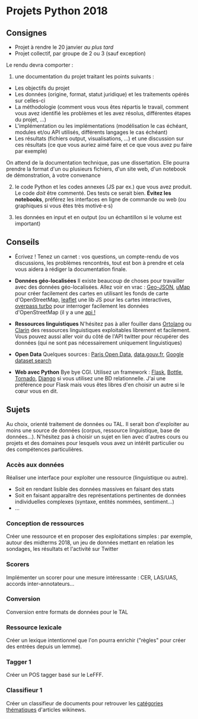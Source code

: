 # Projets Python 2018

## Consignes
* Projet à rendre le 20 janvier *au plus tard*
* Projet collectif, par groupe de 2 ou 3 (sauf exception)

Le rendu devra comporter :

  1. une documentation du projet traitant les points suivants :
   * Les objectifs du projet
   * Les données (origine, format, statut juridique) et les traitements opérés sur celles-ci
   * La méthodologie (comment vous vous êtes répartis le travail, comment vous avez identifié les problèmes et les avez résolus, différentes étapes du projet, ...)
   * L'implémentation ou les implémentations (modélisation le cas échéant, modules et/ou API utilisés, différents langages le cas échéant)
   * Les résultats (fichiers output, visualisations, ...) et une discussion sur ces résultats (ce que vous auriez aimé faire et ce que vous avez pu faire par exemple)


  On attend de la documentation technique, pas une dissertation. Elle pourra prendre la format d'un ou plusieurs fichiers, d'un site web, d'un notebook de démonstration, à votre convenance

  2. le code Python et les codes annexes (JS par ex.) que vous avez produit.
Le code *doit* être commenté. Des tests ce serait bien. **Évitez les notebooks**, préférez les interfaces en ligne de commande ou web (ou graphiques si vous êtes très motivé⋅e⋅s)

  3. les données en input et en output (ou un échantillon si le volume est important)

## Conseils
  - Écrivez ! Tenez un carnet : vos questions, un compte-rendu de vos discussions, les problèmes rencontrés, tout est bon à prendre et cela vous aidera à rédiger la documentation finale.

  - **Données géo-localisées**
Il existe beaucoup de choses pour travailler avec des données géo-localisées. Allez voir en vrac : [Geo-JSON](http://geojson.org/), [uMap](http://umap.openstreetmap.fr/fr/) pour créer facilement des cartes en utilisant les fonds de carte d'OpenStreetMap, [leaflet](http://leafletjs.com/) une lib JS pour les cartes interactives, [overpass turbo](http://overpass-turbo.eu/) pour interroger facilement les données d'OpenStreetMap (il y a une [api !](http://www.overpass-api.de/)

  - **Ressources linguistiques**
  N'hésitez pas à aller fouiller dans [Ortolang](https://www.ortolang.fr/) ou [Clarin](https://lindat.mff.cuni.cz/repository/xmlui/) des ressources linguistiques exploitables librement et facilement. Vous pouvez aussi aller voir du côté de l'API twitter pour récupérer des données (qui ne sont pas nécessairement uniquement linguistiques)

  - **Open Data**
  Quelques sources : [Paris Open Data](https://opendata.paris.fr), [data.gouv.fr](https://data.gouv.fr), [Google dataset search](https://toolbox.google.com/datasetsearch)

  - **Web avec Python**
Bye bye CGI. Utilisez un framework : [Flask](http://flask.pocoo.org/docs/0.11/), [Bottle](http://bottlepy.org/docs/dev/), [Tornado](http://tornado.readthedocs.io/en/stable/), [Django](https://www.djangoproject.com/) si vous utilisez une BD relationnelle.   J'ai une préférence pour Flask mais vous êtes libres d'en choisir un autre si le cœur vous en dit.

## Sujets
Au choix, orienté traitement de données ou TAL. Il serait bon d'exploiter au moins une source de données (corpus, ressource linguistique, base de données…). N'hésitez pas à choisir un sujet en lien avec d'autres cours ou projets et des domaines pour lesquels vous avez un intérêt particulier ou des compétences particulières.

### Accès aux données
Réaliser une interface pour exploiter une ressource (linguistique ou autre).
  - Soit en rendant lisible des données massives en faisant des stats
  - Soit en faisant apparaître des représentations pertinentes de données individuelles complexes (syntaxe, entités nommées, sentiment…)
  - …

### Conception de ressources
Créer une ressource et en proposer des exploitations simples : par exemple, autour des midterms 2018, un jeu de données mettant en relation les sondages, les résultats et l'activité sur Twitter

### Scorers
Implémenter un scorer pour une mesure intéressante : CER, LAS/UAS, accords inter-annotateurs…

### Conversion
Conversion entre formats de données pour le TAL

### Ressource lexicale
Créer un lexique intentionnel que l'on pourra enrichir ("règles" pour créer des entrées depuis un lemme).

### Tagger 1
Créer un POS tagger basé sur le LeFFF.

### Classifieur 1
Créer un classifieur de documents pour retrouver les [catégories thématiques](https://fr.wikinews.org/wiki/Page:Sommaire) d'articles wikinews.
